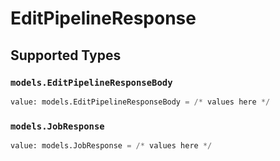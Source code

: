 # EditPipelineResponse


## Supported Types

### `models.EditPipelineResponseBody`

```python
value: models.EditPipelineResponseBody = /* values here */
```

### `models.JobResponse`

```python
value: models.JobResponse = /* values here */
```

